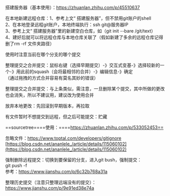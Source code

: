 搭建服务器（基本使用）：https://zhuanlan.zhihu.com/p/45510637
 
在本地新建远程仓库：1、参考上文“ 搭建服务器”，但不禁用git账户的shell  
2、在本地登录远程git账户，本地终端执行：ssh git@服务器IP  
3、参考上文“ 搭建服务器”里的新建空白仓库，如（git init --bare /git/text）  
4、建好后就可以将远程仓库与本地仓库关联了（假如新建了多余的远程仓库记得删了rm -rf 文件夹路径）
 
使用时注意当前在哪个分支的哪个提交
 
整理提交之合并提交：鼠标右键（选择早期提交）-》交互式变基-》选择较新的一个-》用此前的squash（会将最相邻的合并）-》编辑信息-》确定  
（通过拖拽的方式合并容易有莫名其妙的错误）
 
整理提交之合并提交：与上条类似，需注意，一旦删除某个提交，其中所做的更改也会消失，所以不建议用，建议改为使用合并
 
放弃本地更改：先回滚到早期版本，再拉取
 
有文件暂时不想提交到远程，但之后可能提交：贮藏
 
==sourcetree====使用：====https://zhuanlan.zhihu.com/p/533052453==
 
忽略文件：https://www.toptal.com/developers/gitignore  
[https://blog.csdn.net/ananlele_/article/details/115060102](https://blog.csdn.net/ananlele_/article/details/115060102)
 
强制删除远程提交：切换到要保留的分支，进入git bush，强制提交：  
git push -f  
参考：https://www.jianshu.com/p/6c32b768a31a
 
整理历史提交（注意只整理远端没有的提交）：https://www.jianshu.com/p/9e91ed38e74a